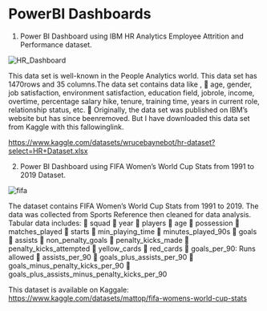 # PowerBI Dashboards
1. Power BI Dashboard using IBM HR Analytics Employee Attrition and Performance dataset.

![HR_Dashboard](https://github.com/Jayadharanirajapaksha/PowerBI-Dashboard/assets/116358845/734b5032-9448-4ac1-878e-1f2aa002e3c5)

This data set is well-known in the People Analytics world. This data set has 1470rows and 35 columns.The data set contains data like ,  age, gender, job satisfaction, environment satisfaction, education field, jobrole, income, overtime, percentage salary hike, tenure, training time, years
in current role, relationship status, etc.  Originally, the data set was published on IBM’s website but has since beenremoved. But I have downloaded this data set from Kaggle with this fallowinglink. 

https://www.kaggle.com/datasets/wrucebaynebot/hr-dataset?select=HR+Dataset.xlsx


2. Power BI Dashboard using FIFA Women’s World Cup Stats from 1991 to 2019 Dataset.

![fifa](https://github.com/Jayadharanirajapaksha/PowerBI-Dashboard/assets/116358845/6db7ccba-cd6d-419c-aa2b-d07d84ea4720)

   
   The dataset contains FIFA Women’s World Cup Stats from 1991 to 2019.
   The data was collected from Sports Reference then cleaned for data analysis.
   Tabular data includes:
 squad
 year
 players
 age
 possession
 matches_played
 starts
 min_playing_time
 minutes_played_90s
 goals
 assists
 non_penalty_goals
 penalty_kicks_made
 penalty_kicks_attempted
 yellow_cards
 red_cards
 goals_per_90: Runs allowed
 assists_per_90
 goals_plus_assists_per_90
 goals_minus_penalty_kicks_per_90
 goals_plus_assists_minus_penalty_kicks_per_90

   This dataset is available on Kaggale:
https://www.kaggle.com/datasets/mattop/fifa-womens-world-cup-stats
